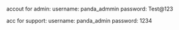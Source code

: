 accout for admin:
username: panda_admmin
password: Test@123

acc for support:
username: panda_admin
password: 1234
